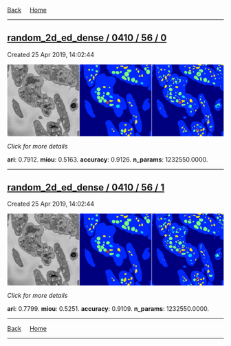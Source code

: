 
[Back](..)&nbsp;&nbsp;&nbsp;&nbsp;&nbsp;[Home](https://leapmanlab.github.io/snapshots)

---

<div class="summary"><a href="0"><h2>random_2d_ed_dense / 0410 / 56 / 0</h2></a><p>Created 25 Apr 2019, 14:02:44
</p><a href="0"><img src="0/media/summary.png" align="center"></a><p>
<i>Click for more details</i>
</p></div>

**ari**: 0.7912. **miou**: 0.5163. **accuracy**: 0.9126. **n_params**: 1232550.0000. 

---

<div class="summary"><a href="1"><h2>random_2d_ed_dense / 0410 / 56 / 1</h2></a><p>Created 25 Apr 2019, 14:02:44
</p><a href="1"><img src="1/media/summary.png" align="center"></a><p>
<i>Click for more details</i>
</p></div>

**ari**: 0.7799. **miou**: 0.5251. **accuracy**: 0.9109. **n_params**: 1232550.0000. 

---

[Back](..)&nbsp;&nbsp;&nbsp;&nbsp;&nbsp;[Home](https://leapmanlab.github.io/snapshots)

---